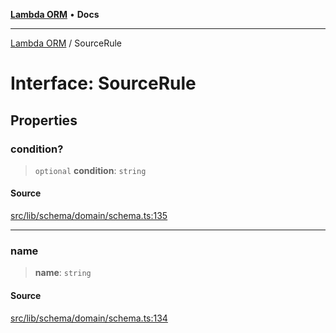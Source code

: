 [**Lambda ORM**](../README.md) • **Docs**

***

[Lambda ORM](../README.md) / SourceRule

# Interface: SourceRule

## Properties

### condition?

> `optional` **condition**: `string`

#### Source

[src/lib/schema/domain/schema.ts:135](https://github.com/lambda-orm/lambdaorm-base/blob/5d74b344f8322b5f4e53698b0a2759c1bc628a31/src/lib/schema/domain/schema.ts#L135)

***

### name

> **name**: `string`

#### Source

[src/lib/schema/domain/schema.ts:134](https://github.com/lambda-orm/lambdaorm-base/blob/5d74b344f8322b5f4e53698b0a2759c1bc628a31/src/lib/schema/domain/schema.ts#L134)
